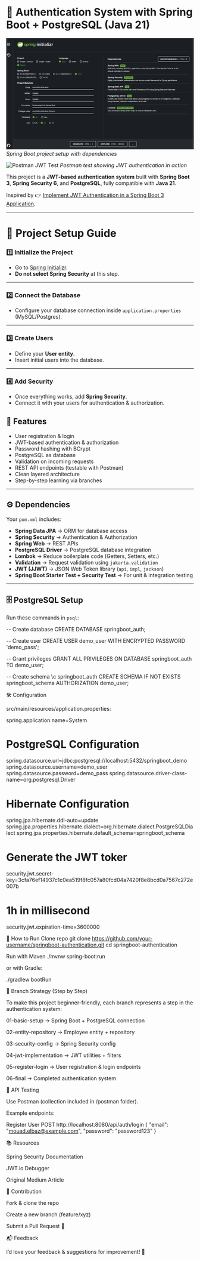 # 🔐 Authentication System with Spring Boot + PostgreSQL (Java 21)

![Spring Initializr Setup](/public/springInitializr.png)
*Spring Boot project setup with dependencies*

![Postman JWT Test](/public/JWT.png)
*Postman test showing JWT authentication in action*

This project is a **JWT-based authentication system** built with **Spring Boot 3**, **Spring Security 6**, and **PostgreSQL**, fully compatible with **Java 21**.  

Inspired by 👉 [Implement JWT Authentication in a Spring Boot 3 Application](https://medium.com/@tericcabrel/implement-jwt-authentication-in-a-spring-boot-3-application-5839e4fd8fac).

---

# 🚀 Project Setup Guide

### 1️⃣ Initialize the Project
- Go to [Spring Initializr](https://start.spring.io/).
- **Do not select Spring Security** at this step.

---

### 2️⃣ Connect the Database
- Configure your database connection inside `application.properties` (MySQL/Postgres).

---

### 3️⃣ Create Users
- Define your **User entity**.
- Insert initial users into the database.

---

### 4️⃣ Add Security
- Once everything works, add **Spring Security**.
- Connect it with your users for authentication & authorization.

  
## 🎯 Features

- User registration & login
- JWT-based authentication & authorization
- Password hashing with BCrypt
- PostgreSQL as database
- Validation on incoming requests
- REST API endpoints (testable with Postman)
- Clean layered architecture
- Step-by-step learning via branches

---

## ⚙️ Dependencies

Your `pom.xml` includes:

- **Spring Data JPA** → ORM for database access  
- **Spring Security** → Authentication & Authorization  
- **Spring Web** → REST APIs  
- **PostgreSQL Driver** → PostgreSQL database integration  
- **Lombok** → Reduce boilerplate code (Getters, Setters, etc.)  
- **Validation** → Request validation using `jakarta.validation`  
- **JWT (JJWT)** → JSON Web Token library (`api`, `impl`, `jackson`)  
- **Spring Boot Starter Test + Security Test** → For unit & integration testing  

---

## 🗄️ PostgreSQL Setup

Run these commands in `psql`:

  -- Create database
  CREATE DATABASE springboot_auth;
  
  -- Create user
  CREATE USER demo_user WITH ENCRYPTED PASSWORD 'demo_pass';
  
  -- Grant privileges
  GRANT ALL PRIVILEGES ON DATABASE springboot_auth TO demo_user;
  
  -- Create schema
  \c springboot_auth
  CREATE SCHEMA IF NOT EXISTS springboot_schema AUTHORIZATION demo_user;

🛠️ Configuration

src/main/resources/application.properties:


spring.application.name=System

# PostgreSQL Configuration
spring.datasource.url=jdbc:postgresql://localhost:5432/springboot_demo
spring.datasource.username=demo_user
spring.datasource.password=demo_pass
spring.datasource.driver-class-name=org.postgresql.Driver

# Hibernate Configuration
spring.jpa.hibernate.ddl-auto=update
spring.jpa.properties.hibernate.dialect=org.hibernate.dialect.PostgreSQLDialect
spring.jpa.properties.hibernate.default_schema=springboot_schema


# Generate the JWT toker
security.jwt.secret-key=3cfa76ef14937c1c0ea519f8fc057a80fcd04a7420f8e8bcd0a7567c272e007b
# 1h in millisecond
security.jwt.expiration-time=3600000


🚀 How to Run
Clone repo
git clone https://github.com/your-username/springboot-authentication.git
cd springboot-authentication

Run with Maven
./mvnw spring-boot:run


or with Gradle:

./gradlew bootRun

📌 Branch Strategy (Step by Step)

To make this project beginner-friendly, each branch represents a step in the authentication system:

01-basic-setup → Spring Boot + PostgreSQL connection

02-entity-repository → Employee entity + repository

03-security-config → Spring Security config

04-jwt-implementation → JWT utilities + filters

05-register-login → User registration & login endpoints

06-final → Completed authentication system


🧪 API Testing

Use Postman (collection included in /postman folder).

Example endpoints:

Register User
POST http://localhost:8080/api/auth/login
{
  "email": "mouad.elbaz@example.com",
  "password": "password123"
}

📚 Resources

Spring Security Documentation

JWT.io Debugger

Original Medium Article

🤝 Contribution

Fork & clone the repo

Create a new branch (feature/xyz)

Submit a Pull Request 🚀

📬 Feedback


I’d love your feedback & suggestions for improvement! 🙌
